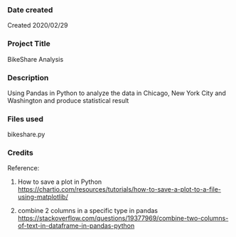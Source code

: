 ### Date created
Created 2020/02/29

### Project Title
BikeShare Analysis

### Description
Using Pandas in Python to analyze the data in Chicago, New York City and Washington and produce statistical result

### Files used
bikeshare.py

### Credits
Reference:
1. How to save a plot in Python
https://chartio.com/resources/tutorials/how-to-save-a-plot-to-a-file-using-matplotlib/

2. combine 2 columns in a specific type in pandas
https://stackoverflow.com/questions/19377969/combine-two-columns-of-text-in-dataframe-in-pandas-python
